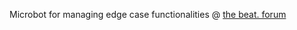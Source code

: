 Microbot for managing edge case functionalities @ [the beat. forum](https://thebeat.pages.dev/forum)
